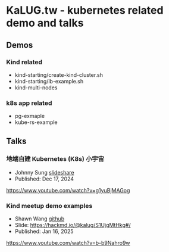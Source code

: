 # KaLUG.tw - kubernetes related demo and talks


## Demos

### Kind related

- kind-starting/create-kind-cluster.sh
- kind-starting/lb-example.sh
- kind-multi-nodes

### k8s app related

- pg-exmaple
- kube-rs-example


## Talks
### 地端自建 Kubernetes (K8s) 小宇宙

* Johnny Sung [slideshare](https://www.slideshare.net/j796160836)
* Published: Dec 17, 2024

https://www.youtube.com/watch?v=g1yuBjMAGog

### Kind meetup demo examples

* Shawn Wang [github](https://github.com/shawn111)
* Slide: https://hackmd.io/@kalug/S1UjgMtHkg#/
* Published: Jan 16, 2025

https://www.youtube.com/watch?v=b-b9Nahro9w
